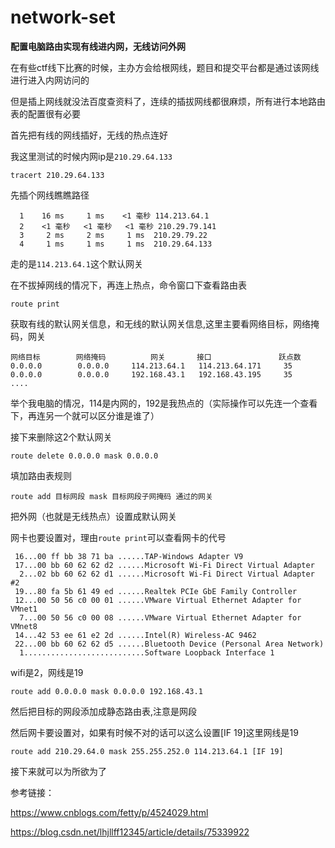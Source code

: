 # network-set

**配置电脑路由实现有线进内网，无线访问外网**

在有些ctf线下比赛的时候，主办方会给根网线，题目和提交平台都是通过该网线进行进入内网访问的

但是插上网线就没法百度查资料了，连续的插拔网线都很麻烦，所有进行本地路由表的配置很有必要

首先把有线的网线插好，无线的热点连好



我这里测试的时候内网ip是`210.29.64.133`

```
tracert 210.29.64.133
```

先插个网线瞧瞧路径

```
  1    16 ms     1 ms    <1 毫秒 114.213.64.1
  2    <1 毫秒   <1 毫秒   <1 毫秒 210.29.79.141
  3     2 ms     2 ms     1 ms  210.29.79.22
  4     1 ms     1 ms     1 ms  210.29.64.133
```

走的是`114.213.64.1`这个默认网关

在不拔掉网线的情况下，再连上热点，命令窗口下查看路由表

```
route print
```

获取有线的默认网关信息，和无线的默认网关信息,这里主要看网络目标，网络掩码，网关

```
网络目标        网络掩码          网关       接口   			跃点数
0.0.0.0        0.0.0.0     114.213.64.1   114.213.64.171     35
0.0.0.0        0.0.0.0     192.168.43.1   192.168.43.195     35
....
```

举个我电脑的情况，114是内网的，192是我热点的（实际操作可以先连一个查看下，再连另一个就可以区分谁是谁了）

接下来删除这2个默认网关

```
route delete 0.0.0.0 mask 0.0.0.0
```

填加路由表规则

```
route add 目标网段 mask 目标网段子网掩码 通过的网关
```

把外网（也就是无线热点）设置成默认网关

网卡也要设置对，理由`route print`可以查看网卡的代号

```
 16...00 ff bb 38 71 ba ......TAP-Windows Adapter V9
 17...00 bb 60 62 62 d2 ......Microsoft Wi-Fi Direct Virtual Adapter
  2...02 bb 60 62 62 d1 ......Microsoft Wi-Fi Direct Virtual Adapter #2
 19...80 fa 5b 61 49 ed ......Realtek PCIe GbE Family Controller
 12...00 50 56 c0 00 01 ......VMware Virtual Ethernet Adapter for VMnet1
  7...00 50 56 c0 00 08 ......VMware Virtual Ethernet Adapter for VMnet8
 14...42 53 ee 61 e2 2d ......Intel(R) Wireless-AC 9462
 22...00 bb 60 62 62 d5 ......Bluetooth Device (Personal Area Network)
  1...........................Software Loopback Interface 1
```

wifi是2，网线是19

```
route add 0.0.0.0 mask 0.0.0.0 192.168.43.1
```

然后把目标的网段添加成静态路由表,注意是网段

然后网卡要设置对，如果有时候不对的话可以这么设置[IF 19]这里网线是19

```
route add 210.29.64.0 mask 255.255.252.0 114.213.64.1 [IF 19]
```

接下来就可以为所欲为了



参考链接：

<https://www.cnblogs.com/fetty/p/4524029.html>

<https://blog.csdn.net/lhjllff12345/article/details/75339922>
